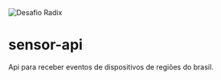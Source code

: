 <img src="https://www.comotrabalhar.org/wp-content/uploads/2016/06/trabalhar-na-radix.jpg" alt="Desafio Radix"> 


# sensor-api
Api para receber eventos de dispositivos de regiões do brasil.
